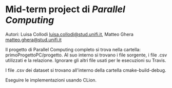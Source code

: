 # Mid-term project di *Parallel Computing*

Autori: Luisa Collodi luisa.collodi@stud.unifi.it, Matteo Ghera matteo.ghera@stud.unifi.it


Il progetto di Parallel Computing completo si trova nella cartella: primoProgettoPC/progetto. Al suo interno si trovano i file sorgente, i file .csv utilizzati e la relazione. Ignorare gli altri file usati per le esecuzioni su Travis.


I file .csv dei dataset si trovano all'interno della cartella cmake-build-debug.


Eseguire le implementazioni usando CLion.

